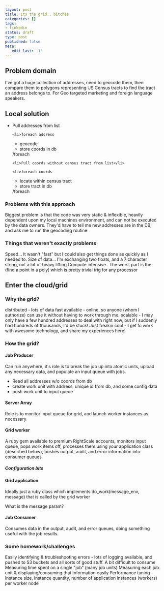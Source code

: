 ```yaml
---
layout: post
title: Its the grid.. bitches
categories: []
tags:
- linkedin
status: draft
type: post
published: false
meta:
  _edit_last: '1'
---
```

<h2>Problem domain</h2>
I've got a huge collection of addresses, need to geocode them, then compare them to polygons representing US Census tracts to find the tract an address belongs to.  For Geo targeted marketing and foreign language speakers.

<h2>Local solution</h2>
<ul>
	<li>Pull addresses from list</li>


	<li>foreach address
<ul>
	<li>geocode</li>
	<li>store coords in db</li>
</ul>
/foreach</li>

	<li>Pull coords without census tract from list</li>

	<li>foreach coords
<ul>
	<li>locate within census tract</li>
	<li>store tract in db</li>
</ul>
/foreach</li>

</ul>


<h3>Problems with this approach</h3>
Biggest problem is that the code was very static & inflexible, heavily dependent upon my local machines environment, and can not be executed by the data owners.  They'd have to tell me new addresses are in the DB, and ask me to run the geocoding routine

<h3>Things that weren't exactly problems</h3>
Speed...  It wasn't "fast" but I could also get things done as quickly as I needed to.
Size of data... I'm exchanging two floats, and a 7 character string, not a lot of heavy lifting
Compute intensive.. The worst part is the (find a point in a poly) which is pretty trivial trig for any processor

<h2>Enter the cloud/grid</h2>

<h3>Why the grid?</h3>
distributed - lots of data fast
available - online, so anyone (whom I authorize) can use it without having to work through me.
scalable - I may only have a few hundred addresses to deal with right now, but if I suddenly had hundreds of thousands, I'd be stuck!
Just freakin cool - I get to work with awesome technology, and share my experiences here!

<h3>How the grid?</h3>

<h4>Job Producer</h4>
Can run anywhere, it's role is to break the job up into atomic units, upload any necessary data, and populate an input queue with jobs.

<ul>
	<li>Read all addresses w/o coords from db</li>
	<li>create work unit with address, unique id from db, and some config data</li>
	<li>push work unit to input queue</li>
</ul>

<h4>Server Array</h4>
Role is to monitor input queue for grid, and launch worker instances as necessary

<h4>Grid worker</h4>
A ruby gem available to premium RightScale accounts, monitors input queue, pops work items off, processes them using your application class (described below), pushes output, audit, and error information into consumer queues

<h5>Configuration bits</h5>

<h4>Grid application</h4>
Ideally just a ruby class which implements do_work(message_env, message) that is called by the grid worker

What is the message param?

<h4>Job Consumer</h4>
Consumes data in the output, audit, and error queues, doing something useful with the job results.

<h3>Some homework/challenges</h3>
Easily identifying & troubleshooting errors - lots of logging available, and pushed to S3 buckets and all sorts of good stuff.  A bit difficult to consume
Measuring time spent on a single "job" (many job units)
Measuring each job unit & displaying/consuming that information easily
Performance tuning - Instance size, instance quantity, number of application instances (workers) per worker node
